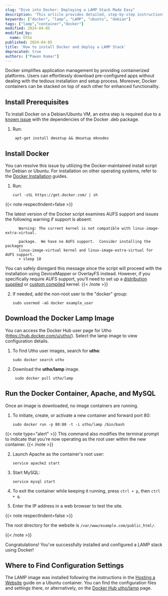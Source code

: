 ```yaml
---
slug: "Dive into Docker: Deploying a LAMP Stack Made Easy"
description: 'This article provides detailed, step-by-step instructions for installing Docker and leveraging the application to set up a LAMP stack within a Docker container'
keywords: ["docker", "lamp", "LAMP", "ubuntu", "debian"]
tags: ["lamp","container","docker"]
modified: 2024-04-05
modified_by:
  name: Utho
published: 2024-04-05
title: 'How to install Docker and deploy a LAMP Stack'
deprecated: true
authors: ["Pawan Kumar"]
---
```


Docker simplifies application management by providing containerized platforms. Users can effortlessly download pre-configured apps without dealing with the tedious installation and setup process. Moreover, Docker containers can be stacked on top of each other for enhanced functionality.

## Install Prerequisites
To install Docker on a Debian/Ubuntu VM, an extra step is required due to a [known issue](https://github.com/docker/docker/issues/23347) with the dependencies of the Docker .deb package.

1. Run:

        apt-get install dmsetup && dmsetup mknodes

## Install Docker
You can resolve this issue by utilizing the Docker-maintained install script for Debian or Ubuntu. For installation on other operating systems, refer to the [Docker Installation](https://docs.docker.com/en/latest/installation/) guides.

1.  Run:

        curl -sSL https://get.docker.com/ | sh

{{< note respectIndent=false >}}

The latest version of the Docker script examines AUFS support and issues the following warning if support is absent:

          Warning: The current kernel is not compatible with linux-image-extra-virtual.

          package.  We have no AUFS support.  Consider installing the packages
          linux-image-virtual kernel and linux-image-extra-virtual for AUFS support.
          + sleep 10

You can safely disregard this message since the script will proceed with the installation using DeviceMapper or OverlayFS instead. However, if you specifically require AUFS support, you'll need to set up a [distribution supplied](/docs/guides/run-a-distributionsupplied-kernel-with-pvgrub/) or [custom compiled](/docs/guides/custom-compiled-kernel-with-pvgrub-debian-ubuntu/) kernel.
{{< /note >}}

2.  If needed, add the non-root user to the "docker" group:

        sudo usermod -aG docker example_user

## Download the Docker Lamp Image
You can access the Docker Hub user page for Utho (https://hub.docker.com/u/utho/). Select the lamp image to view configuration details.

1.  To find Utho user images, search for **utho**:

        sudo docker search utho

2. Download the **utho/lamp** image.

        sudo docker pull utho/lamp

## Run the Docker Container, Apache, and MySQL

Once an image is downloaded, no image containers are running.

1.  To initiate, create, or activate a new container and forward port 80:

        sudo docker run -p 80:80 -t -i utho/lamp /bin/bash

{{< note type="alert" >}}
This command also modifies the terminal prompt to indicate that you're now operating as the root user within the new container.
{{< /note >}}

2.  Launch Apache as the container's root user:

        service apache2 start

3.  Start MySQL:

        service mysql start

4.  To exit the container while keeping it running, press `ctrl + p`, then `ctrl + q`.


5. Enter the IP address in a web browser to test the site.

{{< note respectIndent=false >}}

The root directory for the website is `/var/www/example.com/public_html/`.

{{< /note >}}

Congratulations! You've successfully installed and configured a LAMP stack using Docker!

## Where to Find Configuration Settings

The LAMP image was installed following the instructions in the [Hosting a Website](/docs/guides/hosting-a-website-ubuntu-18-04/) guide on a Ubuntu container. You can find the configuration files and settings there, or alternatively, on the [Docker Hub utho/lamp](https://registry.hub.docker.com/u/utho/lamp/) page.
